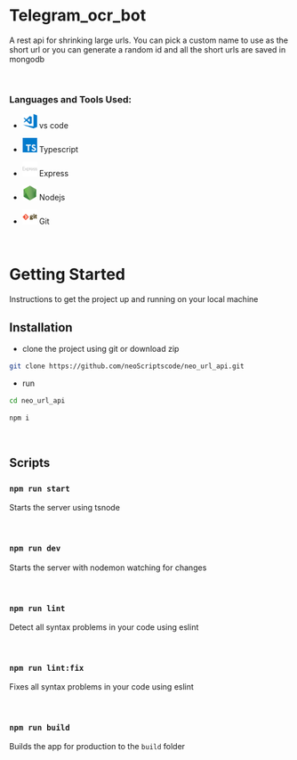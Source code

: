 # Telegram_ocr_bot

A rest api for shrinking large urls. You can pick a custom name to use as the short url or you can generate a random id and all the short urls are saved in mongodb

<br />

### Languages and Tools Used:

- <img  alt="Visual Studio Code" width="26px" src="https://raw.githubusercontent.com/github/explore/80688e429a7d4ef2fca1e82350fe8e3517d3494d/topics/visual-studio-code/visual-studio-code.png" /> vs code


- <img   alt="Typescript" width="26px" src="https://raw.githubusercontent.com/github/explore/80688e429a7d4ef2fca1e82350fe8e3517d3494d/topics/typescript/typescript.png" /> Typescript

- <img   alt="Typescript" width="26px" src="https://raw.githubusercontent.com/github/explore/80688e429a7d4ef2fca1e82350fe8e3517d3494d/topics/express/express.png" /> Express


- <img   alt="Node.js" width="26px" src="https://raw.githubusercontent.com/github/explore/80688e429a7d4ef2fca1e82350fe8e3517d3494d/topics/nodejs/nodejs.png" /> Nodejs


- <img   alt="Git" width="26px" src="https://raw.githubusercontent.com/github/explore/80688e429a7d4ef2fca1e82350fe8e3517d3494d/topics/git/git.png" /> Git

<br />

# Getting Started

Instructions to get the project up and running on your local machine  

## Installation
- clone the project using git or download zip
```bash
git clone https://github.com/neoScriptscode/neo_url_api.git
```
- run 
```bash
cd neo_url_api
```

```bash
npm i
```
<br />

## Scripts

### `npm run start`
Starts the server using tsnode

<br />

### `npm run dev`
Starts the server with nodemon watching for changes

<br />

### `npm run lint`
Detect all syntax problems in your code using eslint

<br />

### `npm run lint:fix`
Fixes all syntax problems in your code using eslint

<br />

### `npm run build`
Builds the app for production to the `build` folder

<br />